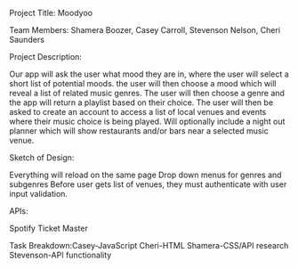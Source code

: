 Project Title: Moodyoo

Team Members: Shamera Boozer, Casey Carroll, Stevenson Nelson, Cheri Saunders

Project Description:

Our app will ask the user what mood they are in, where the user will select a short list of potential moods. the user will then choose a mood which will reveal a list of related music genres. The user will then choose a genre and the app will return a playlist based on their choice. The user will then be asked to create an account to access a list of local venues and events where their music choice is being played. Will optionally include a night out planner which will show restaurants and/or bars near a selected music venue.

Sketch of Design:

Everything will reload on the same page
Drop down menus for genres and subgenres
Before user gets list of venues, they must authenticate with user input validation.


APIs:

Spotify
Ticket Master

Task Breakdown:Casey-JavaScript
               Cheri-HTML
               Shamera-CSS/API research
               Stevenson-API functionality
